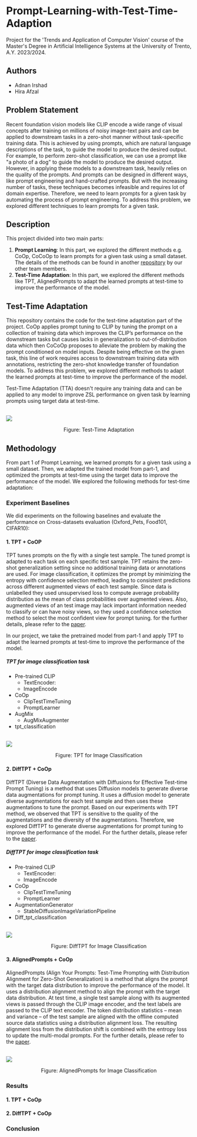 # Prompt-Learning-with-Test-Time-Adaption
Project for the 'Trends and Application of Computer Vision' course of the Master's Degree in Artificial Intelligence Systems at the University of Trento, A.Y. 2023/2024.

## Authors
- Adnan Irshad
- Hira Afzal

## Problem Statement
Recent foundation vision models like CLIP encode a wide range of visual concepts after training on millions of noisy image-text pairs and can be applied to downstream tasks in a zero-shot manner without task-specific training data. This is achieved by using prompts, which are natural language descriptions of the task, to guide the model to produce the desired output. For example, to perform zero-shot classification, we can use a prompt like "a photo of a dog" to guide the model to produce the desired output. However, in applying these models to a downstream task, heavily relies on the quality of the prompts. And prompts can be designed in different ways, like prompt engineering and hand-crafted prompts. But with the increasing number of tasks, these techniques becomes infeasible and requires lot of domain expertise. Therefore, we need to learn prompts for a given task by automating the process of prompt engineering. To address this problem, we explored different techniques to learn prompts for a given task.

## Description
This project divided into two main parts: 
1. **Prompt Learning**: In this part, we explored the different methods e.g. CoOp, CoCoOp to learn prompts for a given task using a small dataset. The details of the methods can be found in another [repository](https://github.com/MisterMandarino/Learning-Prompts-for-Transfer-Learning) by our other team members.
2. **Test-Time Adaptation**: In this part, we explored the different methods like TPT, AlignedPrompts to adapt the learned prompts at test-time to improve the performance of the model.

## Test-Time Adaptation
This repository contains the code for the test-time adaptation part of the project. CoOp applies prompt tuning to CLIP by tuning the prompt on a collection of training data which improves the CLIP’s performance on the downstream tasks but causes lacks in generalization to out-of-distribution data which then CoCoOp proposes to alleviate the problem by making the prompt conditioned on model inputs. Despite being effective on the given task, this line of work requires access to downstream training data with annotations, restricting the zero-shot knowledge transfer of foundation models. To address this problem, we explored different methods to adapt the learned prompts at test-time to improve the performance of the model.

Test-Time Adaptation (TTA) doesn't require any training data and can be applied to any model to improve ZSL performance on given task by learning prompts using target data at test-time.

<br>
<img align="center" src="images/TTA.png">
<p align="center">Figure: Test-Time Adaptation</p>

## Methodology
From part 1 of Prompt Learning, we learned prompts for a given task using a small dataset. Then, we adapted the trained model from part-1, and optimized the prompts at test-time using the target data to improve the performance of the model. We explored the following methods for test-time adaptation:

### Experiment Baselines
We did experiments on the following baselines and evaluate the performance on Cross-datasets evaluation (Oxford_Pets, Food101, CIFAR10):

#### 1. TPT + CoOP
TPT tunes prompts on the fly with a single test sample. The tuned prompt is adapted to each task on each specific test sample. TPT retains the zero-shot generalization setting since no additional training data or annotations are used. For image classification, it optimizes the prompt by minimizing the entropy with confidence selection method, leading to consistent predictions across different augmented views of each test sample. Since data is unlabelled they used unsupervised loss to compute average probability distribution as the mean of class probabilities over augmented views. Also, augmented views of an test image may lack important information needed to classify or can have noisy views, so they used a confidence selection method to select the most confident view for prompt tuning. for the further details, please refer to the [paper]((https://azshue.github.io/TPT/)).

In our project, we take the pretrained model from part-1 and apply TPT to adapt the learned prompts at test-time to improve the performance of the model.

##### TPT for image classification task 
- Pre-trained CLIP 
  - TextEncoder:
  - ImageEncode
- CoOp 
  - ClipTestTimeTuning 
  - PromptLearner
- AugMix
  - AugMixAugmenter
- tpt_classification

<br>
<img align="center" src="images/TPT-classification.png">
<p align="center">Figure: TPT for Image Classification</p>

#### 2. DiffTPT + CoOp
DiffTPT (Diverse Data Augmentation with Diffusions for Effective Test-time Prompt Tuning) is a method that uses Diffusion models to generate diverse data augmentations for prompt tuning. It uses a diffusion model to generate diverse augmentations for each test sample and then uses these augmentations to tune the prompt. Based on our experiments with TPT method, we observed that TPT is sensitive to the quality of the augmentations and the diversity of the augmentations. Therefore, we explored DiffTPT to generate diverse augmentations for prompt tuning to improve the performance of the model. For the further details, please refer to the [paper](https://arxiv.org/abs/2308.06038).

##### DiffTPT for image classification task
- Pre-trained CLIP 
  - TextEncoder:
  - ImageEncode
- CoOp 
  - ClipTestTimeTuning 
  - PromptLearner
- AugmentationGenerator
  - StableDiffusionImageVariationPipeline
- Diff_tpt_classification

<br>
<img align="center" src="images/DiffTPT-Classification.png">
<p align="center">Figure: DiffTPT for Image Classification</p>

#### 3. AlignedPrompts + CoOp
AlignedPrompts (Align Your Prompts: Test-Time Prompting with Distribution Alignment for Zero-Shot Generalization) is a method that aligns the prompt with the target data distribution to improve the performance of the model. It uses a distribution alignment method to align the prompt with the target data distribution. At test time, a
single test sample along with its augmented views is passed through the CLIP image encoder, and the text labels
are passed to the CLIP text encoder. The token distribution statistics – mean and variance – of the test sample
are aligned with the offline computed source data statistics using a distribution alignment loss. The resulting
alignment loss from the distribution shift is combined with the entropy loss to update the multi-modal prompts. For the further details, please refer to the [paper](https://arxiv.org/abs/2311.01459).

<br>
<img align="center" src="images/AlignedPrompts.png">
<p align="center">Figure: AlignedPrompts for Image Classification</p>

### Results
#### 1. TPT + CoOp
#### 2. DiffTPT + CoOp

### Conclusion






